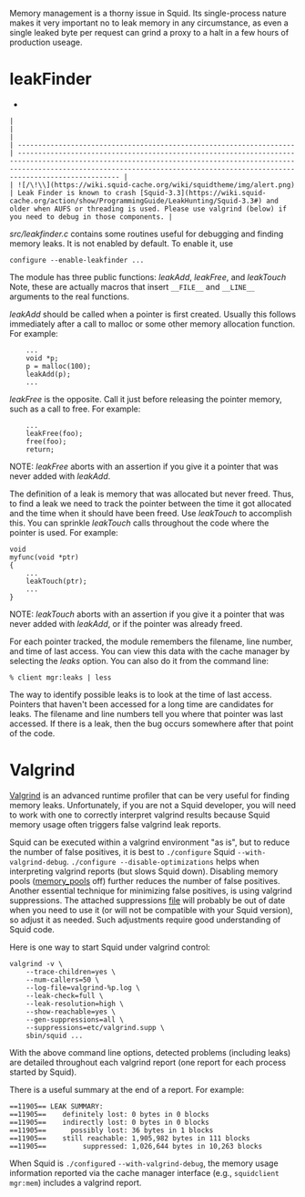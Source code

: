 Memory management is a thorny issue in Squid. Its single-process nature
makes it very important no to leak memory in any circumstance, as even a
single leaked byte per request can grind a proxy to a halt in a few
hours of production useage.

# leakFinder

  - 
    
    |                                                                      |                                                                                                                                                                                                                                             |
    | -------------------------------------------------------------------- | ------------------------------------------------------------------------------------------------------------------------------------------------------------------------------------------------------------------------------------------- |
    | ![/\!\\](https://wiki.squid-cache.org/wiki/squidtheme/img/alert.png) | Leak Finder is known to crash [Squid-3.3](https://wiki.squid-cache.org/action/show/ProgrammingGuide/LeakHunting/Squid-3.3#) and older when AUFS or threading is used. Please use valgrind (below) if you need to debug in those components. |
    

*src/leakfinder.c* contains some routines useful for debugging and
finding memory leaks. It is not enabled by default. To enable it, use

    configure --enable-leakfinder ...

The module has three public functions: *leakAdd*, *leakFree*, and
*leakTouch* Note, these are actually macros that insert `__FILE__` and
`__LINE__` arguments to the real functions.

*leakAdd* should be called when a pointer is first created. Usually this
follows immediately after a call to malloc or some other memory
allocation function. For example:

``` 
    ...
    void *p;
    p = malloc(100);
    leakAdd(p);
    ...
```

*leakFree* is the opposite. Call it just before releasing the pointer
memory, such as a call to free. For example:

``` 
    ...
    leakFree(foo);
    free(foo);
    return;
```

NOTE: *leakFree* aborts with an assertion if you give it a pointer that
was never added with *leakAdd*.

The definition of a leak is memory that was allocated but never freed.
Thus, to find a leak we need to track the pointer between the time it
got allocated and the time when it should have been freed. Use
*leakTouch* to accomplish this. You can sprinkle *leakTouch* calls
throughout the code where the pointer is used. For example:

    void
    myfunc(void *ptr)
    {
        ...
        leakTouch(ptr);
        ...
    }

NOTE: *leakTouch* aborts with an assertion if you give it a pointer that
was never added with *leakAdd*, or if the pointer was already freed.

For each pointer tracked, the module remembers the filename, line
number, and time of last access. You can view this data with the cache
manager by selecting the *leaks* option. You can also do it from the
command line:

    % client mgr:leaks | less

The way to identify possible leaks is to look at the time of last
access. Pointers that haven't been accessed for a long time are
candidates for leaks. The filename and line numbers tell you where that
pointer was last accessed. If there is a leak, then the bug occurs
somewhere after that point of the code.

# Valgrind

[Valgrind](http://valgrind.org/) is an advanced runtime profiler that
can be very useful for finding memory leaks. Unfortunately, if you are
not a Squid developer, you will need to work with one to correctly
interpret valgrind results because Squid memory usage often triggers
false valgrind leak reports.

Squid can be executed within a valgrind environment "as is", but to
reduce the number of false positives, it is best to `./configure` Squid
`--with-valgrind-debug`. `./configure --disable-optimizations` helps
when interpreting valgrind reports (but slows Squid down). Disabling
memory pools
([memory\_pools](http://www.squid-cache.org/Doc/config/memory_pools#)
off) further reduces the number of false positives. Another essential
technique for minimizing false positives, is using valgrind
suppressions. The attached suppressions
[file](https://wiki.squid-cache.org/action/show/ProgrammingGuide/LeakHunting/ProgrammingGuide/LeakHunting?action=AttachFile&do=get&target=valgrind.supp)
will probably be out of date when you need to use it (or will not be
compatible with your Squid version), so adjust it as needed. Such
adjustments require good understanding of Squid code.

Here is one way to start Squid under valgrind control:

    valgrind -v \
        --trace-children=yes \
        --num-callers=50 \
        --log-file=valgrind-%p.log \
        --leak-check=full \
        --leak-resolution=high \
        --show-reachable=yes \
        --gen-suppressions=all \
        --suppressions=etc/valgrind.supp \
        sbin/squid ...

With the above command line options, detected problems (including leaks)
are detailed throughout each valgrind report (one report for each
process started by Squid).

There is a useful summary at the end of a report. For example:

    ==11905== LEAK SUMMARY:
    ==11905==    definitely lost: 0 bytes in 0 blocks
    ==11905==    indirectly lost: 0 bytes in 0 blocks
    ==11905==      possibly lost: 36 bytes in 1 blocks
    ==11905==    still reachable: 1,905,982 bytes in 111 blocks
    ==11905==         suppressed: 1,026,644 bytes in 10,263 blocks

When Squid is `./configure`d `--with-valgrind-debug`, the memory usage
information reported via the cache manager interface (e.g., `squidclient
mgr:mem`) includes a valgrind report.
